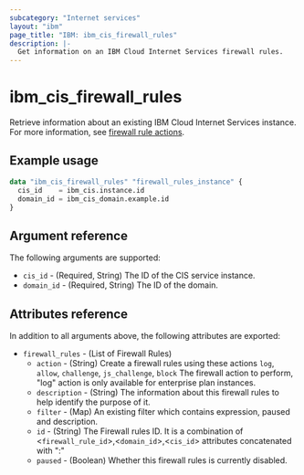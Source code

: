 ```yaml
---
subcategory: "Internet services"
layout: "ibm"
page_title: "IBM: ibm_cis_firewall_rules"
description: |-
  Get information on an IBM Cloud Internet Services firewall rules.
---
```


# ibm_cis_firewall_rules
Retrieve information about an existing IBM Cloud Internet Services instance. For more information, see [firewall rule actions](https://cloud.ibm.com/docs/cis?topic=cis-actions).

## Example usage

```terraform
data "ibm_cis_firewall_rules" "firewall_rules_instance" {
  cis_id    = ibm_cis.instance.id
  domain_id = ibm_cis_domain.example.id
}
```

## Argument reference
The following arguments are supported:

- `cis_id` - (Required, String) The ID of the CIS service instance.
- `domain_id` - (Required, String) The ID of the domain.

## Attributes reference
In addition to all arguments above, the following attributes are exported:

- `firewall_rules` - (List of Firewall Rules)
  - `action` - (String) Create a firewall rules using these actions `log`, `allow`, `challenge`, `js_challenge`, `block` The firewall action to perform, "log" action is only available for enterprise plan instances.
  - `description` - (String) The information about this firewall rules to help identify the purpose of it.
  - `filter` - (Map) An existing filter which contains expression, paused and description.
  - `id` - (String) The Firewall rules ID. It is a combination of <`firewall_rule_id`>,<`domain_id`>,<`cis_id`> attributes concatenated with ":"
  - `paused` - (Boolean)  Whether this firewall rules is currently disabled.
  
   

